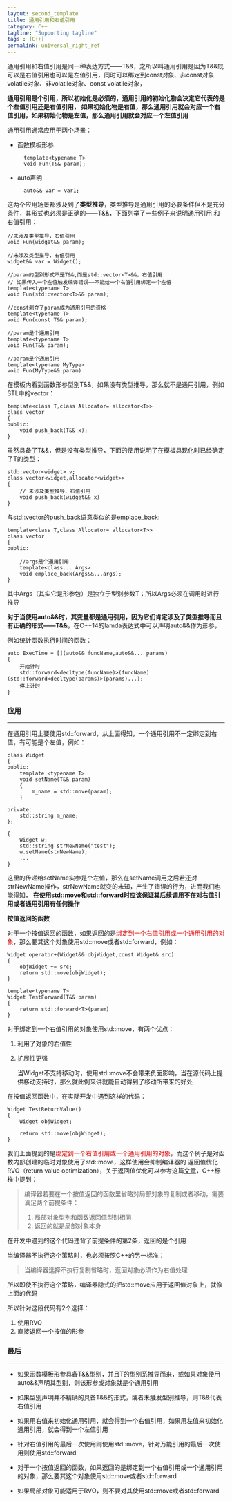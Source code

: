 ```yaml
---
layout: second_template
title: 通用引用和右值引用
category: C++
tagline: "Supporting tagline"
tags : [C++]
permalink: universal_right_ref
---
```


[program_transformation_semantic]:/program-transformation-semantic

通用引用和右值引用是同一种表达方式——T&&，之所以叫通用引用是因为T&&既可以是右值引用也可以是左值引用，同时可以绑定到const对象、非const对象
volatile对象、非volatile对象、const volatile对象，

**通用引用是个引用，所以初始化是必须的，通用引用的初始化物会决定它代表的是个左值引用还是右值引用，
如果初始化物是右值，那么通用引用就会对应一个右值引用，如果初始化物是左值，那么通用引用就会对应一个左值引用**

通用引用通常应用于两个场景：

* 函数模板形参
	
		template<typename T>
		void Fun(T&& param);
	
* auto声明
	
		auto&& var = var1;
	
这两个应用场景都涉及到了**类型推导**，类型推导是通用引用的必要条件但不是充分条件，其形式也必须是正确的——T&&，下面列举了一些例子来说明通用引用
和右值引用：
	
	//未涉及类型推导，右值引用
	void Fun(widget&& param); 
	
	//未涉及类型推导，右值引用
	widget&& var = Widget(); 
	
	//param的型别形式不是T&&,而是std::vector<T>&&，右值引用
	// 如果传入一个左值触发编译错误——不能给一个右值引用绑定一个左值
	template<typename T>
	void Fun(std::vector<T>&& param); 
	
	//const剥夺了param成为通用引用的资格
	template<typename T>
	void Fun(const T&& param);
	
	//param是个通用引用
	template<typename T>
	void Fun(T&& param); 
	
	//param是个通用引用
	template<typename MyType>
	void Fun(MyType&& param)
	
在模板内看到函数形参型别T&&，如果没有类型推导，那么就不是通用引用，例如STL中的vector：

	template<class T,class Allocator= allocator<T>>
	class vector
	{
	public:
		void push_back(T&& x);
	}

虽然具备了T&&，但是没有类型推导，下面的使用说明了在模板具现化时已经确定了T的类型：

	std::vector<widget> v;
	class vector<widget,allocator<widget>>
	{
		// 未涉及类型推导，右值引用
		void push_back(widget&& x) 
	}

与std::vector的push_back语意类似的是emplace_back:

	template<class T,class Allocator= allocator<T>>
	class vector
	{
	public:
		
		//args是个通用引用
		template<class... Args>
		void emplace_back(Args&&...args);
	}

其中Args（其实它是形参包）是独立于型别参数T；所以Args必须在调用时进行推导

**对于当使用auto&&时，其变量都是通用引用，因为它们肯定涉及了类型推导而且有正确的形式——T&&**，在C++14的lamda表达式中可以声明auto&&作为形参，

例如统计函数执行时间的函数：

	auto ExecTime = [](auto&& funcName,auto&&... params)
	{
		开始计时
		std::forward<decltype(funcName)>(funcName)(std::forward<decltype(params)>(params)...);
		停止计时
	}

### 应用
--------------------------------------------------

在通用引用上要使用std::forward，从上面得知，一个通用引用不一定绑定到右值，有可能是个左值，例如：

	class Widget
	{
	public:
		template <typename T>
		void setName(T&& param)
		{
			m_name = std::move(param);
		}
	
	private:
		std::string m_name;
	};
	
	{
		Widget w;
		std::string strNewName("test");
		w.setName(strNewName);
		...
	}
	
这里的传递给setName实参是个左值，那么在setName调用之后若还对strNewName操作，strNewName就变的未知，产生了错误的行为，进而我们也能得知，
**在使用std::move和std::forward时应该保证其后续调用不在对右值引用或者通用引用有任何操作**

**按值返回的函数**

对于一个按值返回的函数，如果返回的是<font color="#dd0000">绑定到一个右值引用或一个通用引用的对象</font>，那么要其这个对象使用std::move或者std::forward，例如：

	Widget operator+(Widget&& objWidget,const Widget& src)
	{
		objWidget += src;
		return std::move(objWidget);
	}
	
	template<typename T>
	Widget TestForward(T&& param)
	{
		return std::forward<T>(param)
	}

对于绑定到一个右值引用的对象使用std::move，有两个优点：
	
1. 利用了对象的右值性
2. 扩展性更强
	
	当Widget不支持移动时，使用std::move不会带来负面影响，当在源代码上提供移动支持时，那么就此例来讲就能自动得到了移动所带来的好处
	
在按值返回函数中，在实际开发中遇到这样的代码：
	
	Widget TestReturnValue()
	{
		Widget objWidget;
	
		return std::move(objWidget);
	}
	
我们上面提到的是<font color="#dd0000">绑定到一个右值引用或一个通用引用的对象</font>，而这个例子是对函数内部创建的临时对象使用了std::move，这样使用会抑制编译器的
返回值优化RVO（return value optimization），关于返回值优化可以参考这篇[文章][program_transformation_semantic]，C++标椎中提到：

> 编译器若要在一个按值返回的函数里省略对局部对象的复制或者移动，需要满足两个前提条件：
> 
> 1. 局部对象型别和函数返回值型别相同
> 2. 返回的就是局部对象本身

在开发中遇到的这个代码违背了前提条件的第2条，返回的是个引用

当编译器不执行这个策略时，也必须按照C++的另一标准：

> 当编译器选择不执行复制省略时，返回对象必须作为右值处理

所以即使不执行这个策略，编译器隐式的把std::move应用于返回值对象上，就像上面的代码

所以针对这段代码有2个选择：

1. 使用RVO
2. 直接返回一个按值的形参
	
	
### 最后
--------------------------------------------------

* 如果函数模板形参具备T&&型别，并且T的型别系推导而来，或如果对象使用auto&&声明其型别，则该形参或对象就是个通用引用

* 如果型别声明并不精确的具备T&&的形式，或者未触发型别推导，则T&&代表右值引用

* 如果用右值来初始化通用引用，就会得到一个右值引用，如果用左值来初始化通用引用，就会得到一个左值引用

* 针对右值引用的最后一次使用则使用std::move，针对万能引用的最后一次使用则使用std::forward

* 对于一个按值返回的函数，如果返回的是绑定到一个右值引用或一个通用引用的对象，那么要其这个对象使用std::move或者std::forward

* 如果局部对象可能适用于RVO，则不要对其使用std::move或者std::forward
	

	